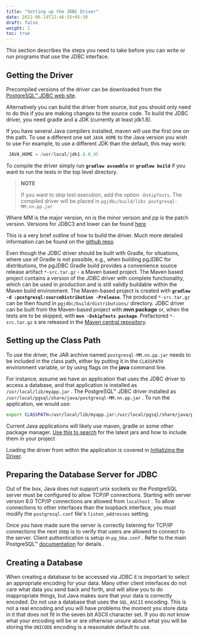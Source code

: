 ```yaml
---
title: "Setting up the JDBC Driver"
date: 2022-06-19T22:46:55+05:30
draft: false
weight: 1
toc: true
---
```


This section describes the steps you need to take before you can write or run programs that use the JDBC interface.

## Getting the Driver

Precompiled versions of the driver can be downloaded from the [PostgreSQL™ JDBC web site](https://jdbc.postgresql.org).

Alternatively you can build the driver from source, but you should only need to do this if you are making changes to the source code. To build the JDBC driver, you need gradle and a JDK (currently at least jdk1.8).

If you have several Java compilers installed, maven will use the first one on the path. To use a different one set `JAVA_HOME` to the Java version you wish to use For example, to use a different JDK than the default, this may work:

```java
 JAVA_HOME = /usr/local/jdk1.8.0_45
 ```

To compile the driver simply run **`gradlew assemble`** or **`gradlew build`** if you want to run the tests in the top level directory.

> **NOTE**
>
> If you want to skip test execution, add the option `-DskipTests`. The compiled driver will be placed in `pgjdbc/build/libs postgresql-MM.nn.pp.jar`

Where MM is the major version, nn is the minor version and pp is the patch version. Versions for JDBC3 and lower can be found [here](https://jdbc.postgresql.org/download.html#others)

This is a very brief outline of how to build the driver. Much more detailed information can be found on the [github repo](https://github.com/pgjdbc/pgjdbc/blob/master/CONTRIBUTING.md)

Even though the JDBC driver should be built with Gradle, for situations, where use of Gradle is not possible, e.g., when building pgJDBC for distributions, the pgJDBC Gradle build provides a convenience source release artifact `*-src.tar.gz` - a Maven based project. The Maven based project contains a version of the JDBC driver with complete functionality, which can be used in production and is still validly buildable within the Maven build environment. The Maven-based project is created with **`gradlew -d :postgresql:sourceDistribution -Prelease`**. The produced `*-src.tar.gz` can be then found in `pgjdbc/build/distributions/` directory. JDBC driver can be built from the Maven-based project with **mvn package** or, when the tests are to be skipped, with **`mvn -DskipTests package`**. Prefactored `*-src.tar.gz` s are released in the [Maven central repository](https://repo1.maven.org/maven2/org/postgresql/postgresql/).

## Setting up the Class Path

To use the driver, the JAR archive named `postgresql-MM.nn.pp.jar` needs to be included in the class path, either by putting it in the `CLASSPATH` environment variable, or by using flags on the **java** command line.

For instance, assume we have an application that uses the JDBC driver to access a database, and that application is installed as `/usr/local/lib/myapp.jar` . The PostgreSQL™ JDBC driver installed as `/usr/local/pgsql/share/java/postgresql-MM.nn.pp.jar` .
To run the application, we would use:

```bash
export CLASSPATH=/usr/local/lib/myapp.jar:/usr/local/pgsql/share/java/postgresql-42.2.15.jar:. java MyApp
```

Current Java applications will likely use maven, gradle or some other package manager. [Use this to search](https://mvnrepository.com/artifact/org.postgresql/postgresql) for the latest jars and how to include them in your project

Loading the driver from within the application is covered in [Initializing the Driver](/documentation/use/).

## Preparing the Database Server for JDBC

Out of the box, Java does not support unix sockets so the PostgreSQL server must be configured to allow TCP/IP connections. Starting with server version 8.0 TCP/IP connections are allowed from `localhost` . To allow connections to other interfaces
than the loopback interface, you must modify the `postgresql.conf` file's `listen_addresses` setting.

Once you have made sure the server is correctly listening for TCP/IP connections the next step is to verify that users are allowed to connect to the server. Client authentication is setup in `pg_hba.conf` . Refer to the main PostgreSQL™ [documentation](https://www.postgresql.org/docs/current/auth-pg-hba-conf.html) for details .

## Creating a Database

When creating a database to be accessed via JDBC it is important to select an appropriate encoding for your data. Many other client interfaces do not care what data you send back and forth, and will allow you to do inappropriate things, but Java makes sure that your data is correctly encoded.  Do not use a database that uses the `SQL_ASCII` encoding. This is not a real encoding and you will have problems the moment you store data in it that does not fit in the seven bit ASCII character set. If you do not know what your encoding will be or are otherwise unsure about what you will be storing the `UNICODE` encoding is a reasonable default to use.
